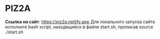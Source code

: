 # PIZ2A
**Ссылка на сайт**: https://piz2a.netlify.app
Для локального запуска сайта исполните bash script, находящийся в файле start.sh, прописав source ./start.sh
